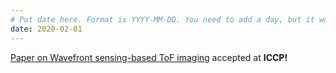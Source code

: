 ```yaml
---
# Put date here. Format is YYYY-MM-DD. You need to add a day, but it won't display.
date: 2020-02-01
---
```

[Paper on Wavefront sensing-based ToF imaging](https://3dim.northwestern.edu/project/sh-los/#N2002-2) accepted at **ICCP!** 